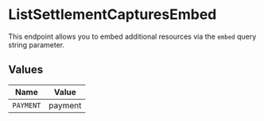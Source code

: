 # ListSettlementCapturesEmbed

This endpoint allows you to embed additional resources via the
`embed` query string parameter.


## Values

| Name      | Value     |
| --------- | --------- |
| `PAYMENT` | payment   |